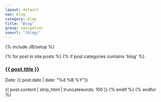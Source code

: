 ```yaml
---
layout: default
nav: blog
category: blog
title: "Blog"
group: navigation
useurl: "/blog/"
---
```

{% include JB/setup %}

{% for post in site.posts %}
  {% if post.categories contains 'blog' %}

### [{{ post.title }}]({{post.url}}) ###
Date: {{ post.date | date: "%d %B %Y"}}

{{ post.content | strip_html | truncatewords: 100 }}
  {% endif %}
{% endfor %}